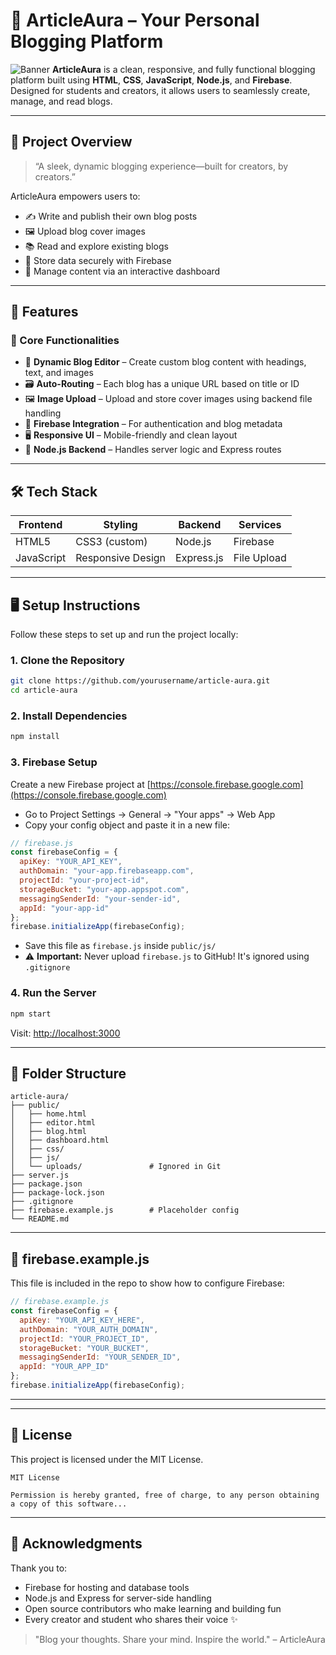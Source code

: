 # 🌟 ArticleAura – Your Personal Blogging Platform
![Banner](https://dev-to-uploads.s3.amazonaws.com/uploads/articles/naxpa0453a6bhd69ci1c.png)
**ArticleAura** is a clean, responsive, and fully functional blogging platform built using **HTML**, **CSS**, **JavaScript**, **Node.js**, and **Firebase**. Designed for students and creators, it allows users to seamlessly create, manage, and read blogs.

---

## 🚀 Project Overview

> “A sleek, dynamic blogging experience—built for creators, by creators.”

ArticleAura empowers users to:
- ✍️ Write and publish their own blog posts
- 🖼️ Upload blog cover images
- 📚 Read and explore existing blogs
- 🔐 Store data securely with Firebase
- 📁 Manage content via an interactive dashboard

---

## 🎯 Features

### 🔧 Core Functionalities
- 📝 **Dynamic Blog Editor** – Create custom blog content with headings, text, and images
- 🗃️ **Auto-Routing** – Each blog has a unique URL based on title or ID
- 🖼️ **Image Upload** – Upload and store cover images using backend file handling
- 🔐 **Firebase Integration** – For authentication and blog metadata
- 🖥️ **Responsive UI** – Mobile-friendly and clean layout
- 🧰 **Node.js Backend** – Handles server logic and Express routes

---

## 🛠️ Tech Stack

| Frontend       | Styling            | Backend     | Services     |
|----------------|---------------------|-------------|--------------|
| HTML5          | CSS3 (custom)       | Node.js     | Firebase     |
| JavaScript     | Responsive Design   | Express.js  | File Upload  |

---

## 🖥️ Setup Instructions

Follow these steps to set up and run the project locally:

### 1. Clone the Repository
```bash
git clone https://github.com/yourusername/article-aura.git
cd article-aura
```

### 2. Install Dependencies
```bash
npm install
```

### 3. Firebase Setup

Create a new Firebase project at [https://console.firebase.google.com](https://console.firebase.google.com)

- Go to Project Settings → General → "Your apps" → Web App
- Copy your config object and paste it in a new file:

```js
// firebase.js
const firebaseConfig = {
  apiKey: "YOUR_API_KEY",
  authDomain: "your-app.firebaseapp.com",
  projectId: "your-project-id",
  storageBucket: "your-app.appspot.com",
  messagingSenderId: "your-sender-id",
  appId: "your-app-id"
};
firebase.initializeApp(firebaseConfig);
```

- Save this file as `firebase.js` inside `public/js/`
- ⚠️ **Important:** Never upload `firebase.js` to GitHub! It's ignored using `.gitignore`

### 4. Run the Server
```bash
npm start
```

Visit: [http://localhost:3000](http://localhost:3000)

---

## 📁 Folder Structure

```
article-aura/
├── public/
│   ├── home.html
│   ├── editor.html
│   ├── blog.html
│   ├── dashboard.html
│   ├── css/
│   ├── js/
│   └── uploads/               # Ignored in Git
├── server.js
├── package.json
├── package-lock.json
├── .gitignore
├── firebase.example.js        # Placeholder config
└── README.md
```

---

## 🔐 firebase.example.js

This file is included in the repo to show how to configure Firebase:

```js
// firebase.example.js
const firebaseConfig = {
  apiKey: "YOUR_API_KEY_HERE",
  authDomain: "YOUR_AUTH_DOMAIN",
  projectId: "YOUR_PROJECT_ID",
  storageBucket: "YOUR_BUCKET",
  messagingSenderId: "YOUR_SENDER_ID",
  appId: "YOUR_APP_ID"
};
firebase.initializeApp(firebaseConfig);
```

---



---

## 📝 License

This project is licensed under the MIT License.

```
MIT License

Permission is hereby granted, free of charge, to any person obtaining a copy of this software...
```

---

## 🤝 Acknowledgments

Thank you to:
- Firebase for hosting and database tools
- Node.js and Express for server-side handling
- Open source contributors who make learning and building fun
- Every creator and student who shares their voice ✨

> "Blog your thoughts. Share your mind. Inspire the world." – ArticleAura
